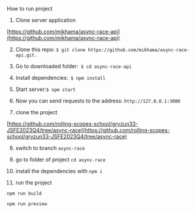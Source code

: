 How to run project

1. Clone server application

[https://github.com/mikhama/async-race-api](https://github.com/mikhama/async-race-api)

2. Clone this repo: ```$ git clone https://github.com/mikhama/async-race-api.git.```      
3. Go to downloaded folder:``` $ cd async-race-api```     
4. Install dependencies:``` $ npm install```     
5. Start server:```$ npm start```     
6. Now you can send requests to the address: ```http://127.0.0.1:3000```        

7. clone the project

[https://github.com/rolling-scopes-school/gryzun33-JSFE2023Q4/tree/async-race](https://github.com/rolling-scopes-school/gryzun33-JSFE2023Q4/tree/async-race)

8. switch to branch `async-race`

9. go to folder of project `cd async-race`

10. install the dependencies with `npm i`

11. run the project

   `npm run build`

   `npm run preview`
